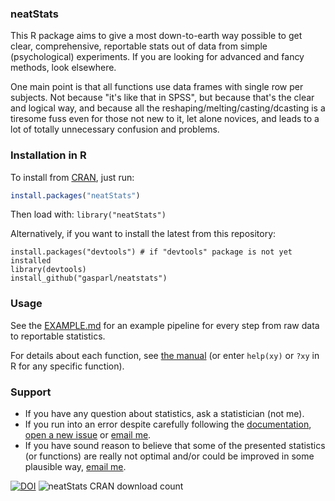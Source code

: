 ### neatStats

This R package aims to give a most down-to-earth way possible to get clear, comprehensive, reportable stats out of data from simple (psychological) experiments. If you are looking for advanced and fancy methods, look elsewhere.

One main point is that all functions use data frames with single row per subjects. Not because "it's like that in SPSS", but because that's the clear and logical way, and because all the reshaping/melting/casting/dcasting is a tiresome fuss even for those not new to it, let alone novices, and leads to a lot of totally unnecessary confusion and problems.

### Installation in R

To install from [CRAN](https://cran.r-project.org/ "The Comprehensive R Archive Network"), just run:

```R
install.packages("neatStats")
```

Then load with: `library("neatStats")`

Alternatively, if you want to install the latest from this repository:

```
install.packages("devtools") # if "devtools" package is not yet installed
library(devtools)
install_github("gasparl/neatstats")
```

### Usage

See the [EXAMPLE.md](https://github.com/gasparl/neatstats/blob/master/EXAMPLE.md "EXAMPLE.md") for an example pipeline for every step from raw data to reportable statistics.

For details about each function, see [the manual](https://github.com/gasparl/neatstats/blob/master/neatStats.pdf "neatStats.pdf") (or enter `help(xy)` or `?xy` in R for any specific function).

### Support

* If you have any question about statistics, ask a statistician (not me).
* If you run into an error despite carefully following the [documentation](https://github.com/gasparl/neatstats/blob/master/neatStats.pdf "neatStats.pdf"), [open a new issue](https://github.com/gasparl/neatstats/issues "Issues") or [email me](mailto:lkcsgaspar@gmail.com).
* If you have sound reason to believe that some of the presented statistics (or functions) are really not optimal and/or could be improved in some plausible way, [email me](mailto:lkcsgaspar@gmail.com).

[![DOI](https://zenodo.org/badge/187226036.svg)](https://zenodo.org/badge/latestdoi/187226036) ![](http://cranlogs.r-pkg.org/badges/neatStats?color=8585ad "neatStats CRAN download count")
